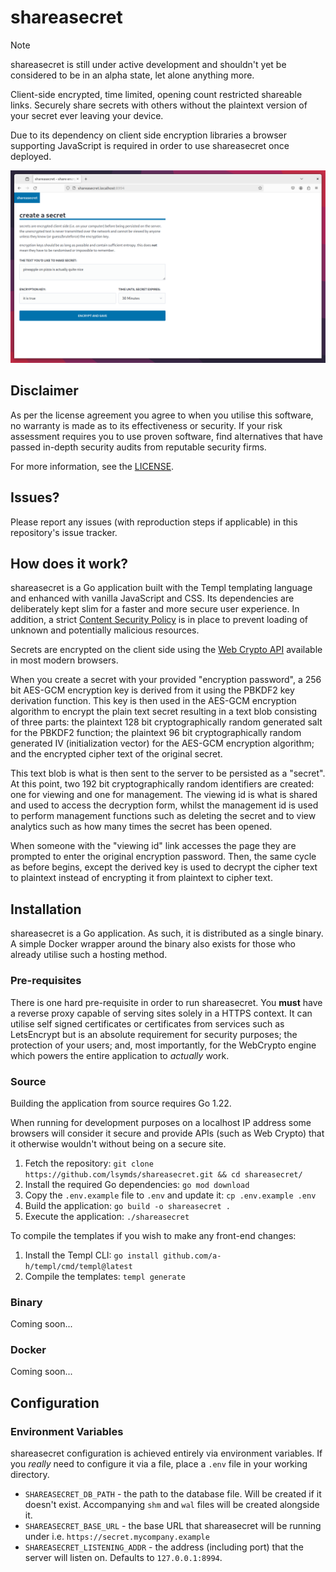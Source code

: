 # shareasecret

> [!NOTE]
> shareasecret is still under active development and shouldn't yet be considered to be in an alpha state, let alone anything more.

Client-side encrypted, time limited, opening count restricted shareable links. Securely share secrets with others
without the plaintext version of your secret ever leaving your device.

Due to its dependency on client side encryption libraries a browser supporting JavaScript is required in order to use
shareasecret once deployed.

![A screenshot of the landing page of a hosted shareasecret instance](/assets/screenshot.png)

## Disclaimer

As per the license agreement you agree to when you utilise this software, no warranty is made as to its effectiveness
or security. If your risk assessment requires you to use proven software, find alternatives that have passed in-depth
security audits from reputable security firms.

For more information, see the [LICENSE](/LICENSE).

## Issues?

Please report any issues (with reproduction steps if applicable) in this repository's issue tracker.

## How does it work?

shareasecret is a Go application built with the Templ templating language and enhanced with vanilla JavaScript and CSS.
Its dependencies are deliberately kept slim for a faster and more secure user experience. In addition, a strict
[Content Security Policy](https://developer.mozilla.org/en-US/docs/Web/HTTP/CSP) is in place to prevent loading of
unknown and potentially malicious resources.

Secrets are encrypted on the client side using the [Web Crypto API](https://developer.mozilla.org/en-US/docs/Web/API/Web_Crypto_API)
available in most modern browsers.

When you create a secret with your provided "encryption password", a 256 bit AES-GCM encryption key is derived from it
using the PBKDF2 key derivation function. This key is then used in the AES-GCM encryption algorithm to encrypt the plain
text secret resulting in a text blob consisting of three parts: the plaintext 128 bit cryptographically random generated
salt for the PBKDF2 function; the plaintext 96 bit cryptographically random generated IV (initialization vector) for
the AES-GCM encryption algorithm; and the encrypted cipher text of the original secret.

This text blob is what is then sent to the server to be persisted as a "secret". At this point, two 192 bit
cryptographically random identifiers are created: one for viewing and one for management. The viewing id is
what is shared and used to access the decryption form, whilst the management id is used to perform management functions
such as deleting the secret and to view analytics such as how many times the secret has been opened.

When someone with the "viewing id" link accesses the page they are prompted to enter the original encryption password.
Then, the same cycle as before begins, except the derived key is used to decrypt the cipher text to plaintext instead
of encrypting it from plaintext to cipher text.

## Installation

shareasecret is a Go application. As such, it is distributed as a single binary. A simple Docker wrapper around the
binary also exists for those who already utilise such a hosting method.

### Pre-requisites

There is one hard pre-requisite in order to run shareasecret. You **must** have a reverse proxy capable of serving
sites solely in a HTTPS context. It can utilise self signed certificates or certificates from services such as
LetsEncrypt but is an absolute requirement for security purposes; the protection of your users; and, most importantly,
for the WebCrypto engine which powers the entire application to _actually_ work.

### Source

Building the application from source requires Go 1.22.

When running for development purposes on a localhost IP address some browsers will consider it secure and provide APIs
(such as Web Crypto) that it otherwise wouldn't without being on a secure site.

1. Fetch the repository: `git clone https://github.com/lsymds/shareasecret.git && cd shareasecret/`
2. Install the required Go dependencies: `go mod download`
3. Copy the `.env.example` file to `.env` and update it: `cp .env.example .env`
4. Build the application: `go build -o shareasecret .`
5. Execute the application: `./shareasecret`

To compile the templates if you wish to make any front-end changes:

1. Install the Templ CLI: `go install github.com/a-h/templ/cmd/templ@latest`
2. Compile the templates: `templ generate`

### Binary

Coming soon...

### Docker

Coming soon...

## Configuration

### Environment Variables

shareasecret configuration is achieved entirely via environment variables. If you _really_ need to configure it via
a file, place a `.env` file in your working directory.

- `SHAREASECRET_DB_PATH` - the path to the database file. Will be created if it doesn't exist. Accompanying `shm` and
  `wal` files will be created alongside it.
- `SHAREASECRET_BASE_URL` - the base URL that shareasecret will be running under i.e. `https://secret.mycompany.example`
- `SHAREASECRET_LISTENING_ADDR` - the address (including port) that the server will listen on. Defaults to
  `127.0.0.1:8994`.

